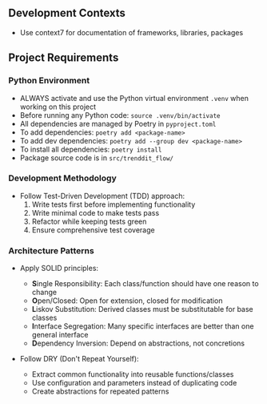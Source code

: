 ## Development Contexts

- Use context7 for documentation of frameworks, libraries, packages

## Project Requirements

### Python Environment
- ALWAYS activate and use the Python virtual environment `.venv` when working on this project
- Before running any Python code: `source .venv/bin/activate`
- All dependencies are managed by Poetry in `pyproject.toml`
- To add dependencies: `poetry add <package-name>`
- To add dev dependencies: `poetry add --group dev <package-name>`
- To install all dependencies: `poetry install`
- Package source code is in `src/trenddit_flow/`

### Development Methodology
- Follow Test-Driven Development (TDD) approach:
  1. Write tests first before implementing functionality
  2. Write minimal code to make tests pass
  3. Refactor while keeping tests green
  4. Ensure comprehensive test coverage

### Architecture Patterns
- Apply SOLID principles:
  - **S**ingle Responsibility: Each class/function should have one reason to change
  - **O**pen/Closed: Open for extension, closed for modification
  - **L**iskov Substitution: Derived classes must be substitutable for base classes
  - **I**nterface Segregation: Many specific interfaces are better than one general interface
  - **D**ependency Inversion: Depend on abstractions, not concretions

- Follow DRY (Don't Repeat Yourself):
  - Extract common functionality into reusable functions/classes
  - Use configuration and parameters instead of duplicating code
  - Create abstractions for repeated patterns